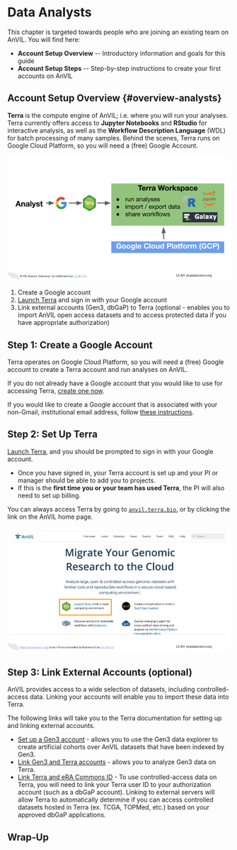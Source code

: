 # Data Analysts

This chapter is targeted towards people who are joining an existing team on AnVIL. You will find here:

- **Account Setup Overview** -- Introductory information and goals for this guide
- **Account Setup Steps** -- Step-by-step instructions to create your first accounts on AnVIL

## Account Setup Overview {#overview-analysts}

**Terra** is the compute engine of AnVIL; i.e. where you will run your analyses.  Terra currently offers access to **Jupyter Notebooks** and **RStudio** for interactive analysis, as well as the **Workflow Description Language** (WDL) for batch processing of many samples.  Behind the scenes, Terra runs on Google Cloud Platform, so you will need a (free) Google Account.

<img src="03-data-analysts_files/figure-html//1tyt8ifxD3y7QW3nN27jh02aPrBvNEo1GN_u2Ne_UngM_gd84a304855_0_138.png" title="Diagram illustrating the relationship between Terra and Google Cloud Platform." alt="Diagram illustrating the relationship between Terra and Google Cloud Platform."  />

1. Create a Google account
1. [Launch Terra](https://anvil.terra.bio/#workspaces) and sign in with your Google account
1. Link external accounts (Gen3, dbGaP) to Terra (optional - enables you to import AnVIL open access datasets and to access protected data if you have appropriate authorization)

## Step 1: Create a Google Account

Terra operates on Google Cloud Platform, so you will need a (free) Google account to create a Terra account and run analyses on AnVIL.


If you do not already have a Google account that you would like to use for accessing Terra, [create one now](https://accounts.google.com/SignUp).

If you would like to create a Google account that is associated with your non-Gmail, institutional email address, follow [these instructions](https://support.terra.bio/hc/en-us/articles/360029186611).

## Step 2: Set Up Terra

[Launch Terra](https://anvil.terra.bio/#workspaces), and you should be prompted to sign in with your Google account.

- Once you have signed in, your Terra account is set up and your PI or manager should be able to add you to projects.
- If this is the **first time you or your team has used Terra**, the PI will also need to set up billing.

You can always access Terra by going to [`anvil.terra.bio`](https://anvil.terra.bio/), or by clicking the link on the AnVIL home page.

<img src="03-data-analysts_files/figure-html//1tyt8ifxD3y7QW3nN27jh02aPrBvNEo1GN_u2Ne_UngM_gde7783227e_0_31.png" title="Screenshot of the AnVIL home page. The button to &quot;launch Terra&quot; is highlighted." alt="Screenshot of the AnVIL home page. The button to &quot;launch Terra&quot; is highlighted."  />

## Step 3: Link External Accounts (optional)

AnVIL provides access to a wide selection of datasets, including controlled-access data.  Linking your accounts will enable you to import these data into Terra.

The following links will take you to the Terra documentation for setting up and linking external accounts.

- [Set up a Gen3 account](https://gen3.theanvil.io/login) - allows you to use the Gen3 data explorer to create artificial cohorts over AnVIL datasets that have been indexed by Gen3.
- [Link Gen3 and Terra accounts](https://support.terra.bio/hc/en-us/articles/360050390451) - allows you to analyze Gen3 data on Terra.
- [Link Terra and eRA Commons ID](https://support.terra.bio/hc/en-us/articles/360038086332-Linking-Terra-to-External-Servers) - To use controlled-access data on Terra, you will need to link your Terra user ID to your authorization account (such as a dbGaP account). Linking to external servers will allow Terra to automatically determine if you can access controlled datasets hosted in Terra (ex. TCGA, TOPMed, etc.) based on your approved dbGaP applications.

## Wrap-Up
